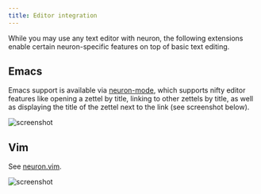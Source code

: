 ```yaml
---
title: Editor integration
---
```


While you may use any text editor with neuron, the following extensions enable certain neuron-specific features on top of basic text editing.

## Emacs 

Emacs support is available via [neuron-mode](https://github.com/felko/neuron-mode), which supports nifty editor features like opening a zettel by title, linking to other zettels by title, as well as displaying the title of the zettel next to the link (see screenshot below).

![screenshot](https://user-images.githubusercontent.com/3998/80873287-6fa75e00-8c85-11ea-9cf7-6e03db001d00.png)

## Vim

See [neuron.vim](https://github.com/ihsanturk/neuron.vim).

![screenshot](https://camo.githubusercontent.com/f2d5cc522b96bc92f31699e2fda589b37b1316f0/68747470733a2f2f6c68332e676f6f676c6575736572636f6e74656e742e636f6d2f70772f414374432d3366357562374f4457726e4359682d5a484461426b38345a7a426a4c5a35305733325365344e527179306b61424f4a4c47797347384859597168706f3368676f63387241424f4f727856714f6c413375743679422d4b474d50755a4f4935585137442d316e6c6c714348356f527832387762586d734f6d4f32724964614a46557054514e5469502d672d76742d69334941666277586a433d77313437322d68313030352d6e6f3f61757468757365723d30)
